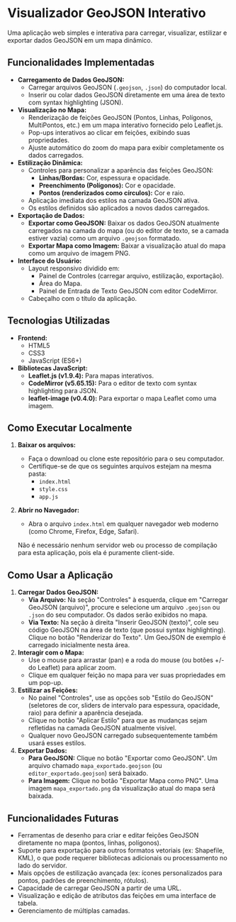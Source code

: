 # Visualizador GeoJSON Interativo

Uma aplicação web simples e interativa para carregar, visualizar, estilizar e exportar dados GeoJSON em um mapa dinâmico.

## Funcionalidades Implementadas

* **Carregamento de Dados GeoJSON:**
    * Carregar arquivos GeoJSON (`.geojson`, `.json`) do computador local.
    * Inserir ou colar dados GeoJSON diretamente em uma área de texto com syntax highlighting (JSON).
* **Visualização no Mapa:**
    * Renderização de feições GeoJSON (Pontos, Linhas, Polígonos, MultiPontos, etc.) em um mapa interativo fornecido pelo Leaflet.js.
    * Pop-ups interativos ao clicar em feições, exibindo suas propriedades.
    * Ajuste automático do zoom do mapa para exibir completamente os dados carregados.
* **Estilização Dinâmica:**
    * Controles para personalizar a aparência das feições GeoJSON:
        * **Linhas/Bordas:** Cor, espessura e opacidade.
        * **Preenchimento (Polígonos):** Cor e opacidade.
        * **Pontos (renderizados como círculos):** Cor e raio.
    * Aplicação imediata dos estilos na camada GeoJSON ativa.
    * Os estilos definidos são aplicados a novos dados carregados.
* **Exportação de Dados:**
    * **Exportar como GeoJSON:** Baixar os dados GeoJSON atualmente carregados na camada do mapa (ou do editor de texto, se a camada estiver vazia) como um arquivo `.geojson` formatado.
    * **Exportar Mapa como Imagem:** Baixar a visualização atual do mapa como um arquivo de imagem PNG.
* **Interface do Usuário:**
    * Layout responsivo dividido em:
        * Painel de Controles (carregar arquivo, estilização, exportação).
        * Área do Mapa.
        * Painel de Entrada de Texto GeoJSON com editor CodeMirror.
    * Cabeçalho com o título da aplicação.

## Tecnologias Utilizadas

* **Frontend:**
    * HTML5
    * CSS3
    * JavaScript (ES6+)
* **Bibliotecas JavaScript:**
    * **Leaflet.js (v1.9.4):** Para mapas interativos.
    * **CodeMirror (v5.65.15):** Para o editor de texto com syntax highlighting para JSON.
    * **leaflet-image (v0.4.0):** Para exportar o mapa Leaflet como uma imagem.

## Como Executar Localmente

1.  **Baixar os arquivos:**
    * Faça o download ou clone este repositório para o seu computador.
    * Certifique-se de que os seguintes arquivos estejam na mesma pasta:
        * `index.html`
        * `style.css`
        * `app.js`

2.  **Abrir no Navegador:**
    * Abra o arquivo `index.html` em qualquer navegador web moderno (como Chrome, Firefox, Edge, Safari).

    Não é necessário nenhum servidor web ou processo de compilação para esta aplicação, pois ela é puramente client-side.

## Como Usar a Aplicação

1.  **Carregar Dados GeoJSON:**
    * **Via Arquivo:** Na seção "Controles" à esquerda, clique em "Carregar GeoJSON (arquivo)", procure e selecione um arquivo `.geojson` ou `.json` do seu computador. Os dados serão exibidos no mapa.
    * **Via Texto:** Na seção à direita "Inserir GeoJSON (texto)", cole seu código GeoJSON na área de texto (que possui syntax highlighting). Clique no botão "Renderizar do Texto". Um GeoJSON de exemplo é carregado inicialmente nesta área.
2.  **Interagir com o Mapa:**
    * Use o mouse para arrastar (pan) e a roda do mouse (ou botões +/- do Leaflet) para aplicar zoom.
    * Clique em qualquer feição no mapa para ver suas propriedades em um pop-up.
3.  **Estilizar as Feições:**
    * No painel "Controles", use as opções sob "Estilo do GeoJSON" (seletores de cor, sliders de intervalo para espessura, opacidade, raio) para definir a aparência desejada.
    * Clique no botão "Aplicar Estilo" para que as mudanças sejam refletidas na camada GeoJSON atualmente visível.
    * Qualquer novo GeoJSON carregado subsequentemente também usará esses estilos.
4.  **Exportar Dados:**
    * **Para GeoJSON:** Clique no botão "Exportar como GeoJSON". Um arquivo chamado `mapa_exportado.geojson` (ou `editor_exportado.geojson`) será baixado.
    * **Para Imagem:** Clique no botão "Exportar Mapa como PNG". Uma imagem `mapa_exportado.png` da visualização atual do mapa será baixada.

## Funcionalidades Futuras

* Ferramentas de desenho para criar e editar feições GeoJSON diretamente no mapa (pontos, linhas, polígonos).
* Suporte para exportação para outros formatos vetoriais (ex: Shapefile, KML), o que pode requerer bibliotecas adicionais ou processamento no lado do servidor.
* Mais opções de estilização avançada (ex: ícones personalizados para pontos, padrões de preenchimento, rótulos).
* Capacidade de carregar GeoJSON a partir de uma URL.
* Visualização e edição de atributos das feições em uma interface de tabela.
* Gerenciamento de múltiplas camadas.